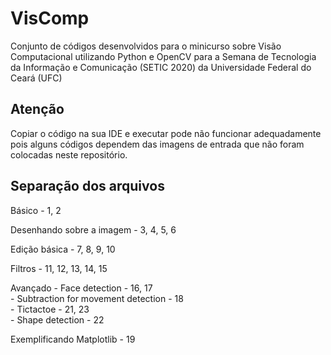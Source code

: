 # VisComp
Conjunto de códigos desenvolvidos para o minicurso sobre Visão Computacional utilizando Python e OpenCV para a Semana de Tecnologia da Informação e Comunicação (SETIC 2020) da Universidade Federal do Ceará (UFC)


## Atenção
Copiar o código na sua IDE e executar pode não funcionar adequadamente pois alguns códigos dependem das imagens de entrada que não foram colocadas neste repositório.

## Separação dos arquivos

Básico - 1, 2

Desenhando sobre a imagem - 3, 4, 5, 6

Edição básica - 7, 8, 9, 10

Filtros - 11, 12, 13, 14, 15

Avançado - Face detection - 16, 17  
         - Subtraction for movement detection - 18  
         - Tictactoe - 21, 23  
         - Shape detection - 22  
         
Exemplificando Matplotlib - 19
